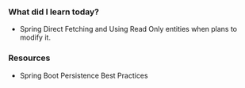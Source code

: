 ### What did I learn today?
- Spring Direct Fetching and Using Read Only entities when plans to modify it.
### Resources
- Spring Boot Persistence Best Practices